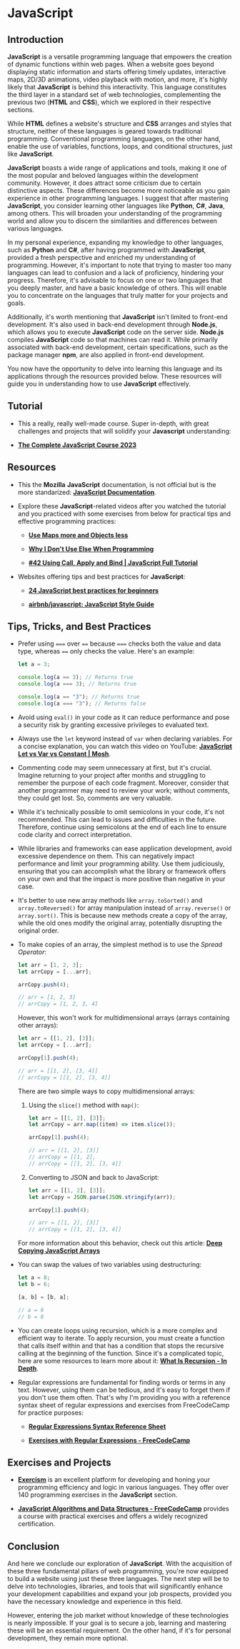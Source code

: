 # JavaScript

## Introduction

**JavaScript** is a versatile programming language that empowers the creation of dynamic functions within web pages. When a website goes beyond displaying static information and starts offering timely updates, interactive maps, 2D/3D animations, video playback with motion, and more, it's highly likely that **JavaScript** is behind this interactivity. This language constitutes the third layer in a standard set of web technologies, complementing the previous two (**HTML** and **CSS**), which we explored in their respective sections.

While **HTML** defines a website's structure and **CSS** arranges and styles that structure, neither of these languages is geared towards traditional programming. Conventional programming languages, on the other hand, enable the use of variables, functions, loops, and conditional structures, just like **JavaScript**.

**JavaScript** boasts a wide range of applications and tools, making it one of the most popular and beloved languages within the development community. However, it does attract some criticism due to certain distinctive aspects. These differences become more noticeable as you gain experience in other programming languages. I suggest that after mastering **JavaScript**, you consider learning other languages like **Python**, **C#**, **Java**, among others. This will broaden your understanding of the programming world and allow you to discern the similarities and differences between various languages.

In my personal experience, expanding my knowledge to other languages, such as **Python** and **C#**, after having programmed with **JavaScript**, provided a fresh perspective and enriched my understanding of programming. However, it's important to note that trying to master too many languages can lead to confusion and a lack of proficiency, hindering your progress. Therefore, it's advisable to focus on one or two languages that you deeply master, and have a basic knowledge of others. This will enable you to concentrate on the languages that truly matter for your projects and goals.

Additionally, it's worth mentioning that **JavaScript** isn't limited to front-end development. It's also used in back-end development through **Node.js**, which allows you to execute **JavaScript** code on the server side. **Node.js** compiles **JavaScript** code so that machines can read it. While primarily associated with back-end development, certain specifications, such as the package manager **npm**, are also applied in front-end development.

You now have the opportunity to delve into learning this language and its applications through the resources provided below. These resources will guide you in understanding how to use **JavaScript** effectively.

## Tutorial

-   This a really, really well-made course. Super in-depth, with great challenges and projects that will solidify your **Javascript** understanding:

-   **[The Complete JavaScript Course 2023](https://www.youtube.com/playlist?list=PLOmL3sL-afbRVTvedkIrQcDwg2UY0JGTF)**

## Resources

-   This the **Mozilla** **JavaScript** documentation, is not official but is the more standarized: **[JavaScript Documentation](https://developer.mozilla.org/en-US/docs/Web/JavaScript)**.

-   Explore these **JavaScript**-related videos after you watched the tutorial and you practiced with some exercises from below for practical tips and effective programming practices:

    -   **[Use Maps more and Objects less](https://www.youtube.com/watch?v=hubQQ3F337A)**

    -   **[Why I Don't Use Else When Programming](https://www.youtube.com/watch?v=EumXak7TyQ0)**

    -   **[#42 Using Call, Apply and Bind | JavaScript Full Tutorial](https://www.youtube.com/watch?v=9eUe1-gLeKs)**

-   Websites offering tips and best practices for **JavaScript**:

    -   **[24 JavaScript best practices for beginners](https://code.tutsplus.com/es/24-javascript-best-practices-for-beginners--net-5399t)**

    -   **[airbnb/javascript: JavaScript Style Guide](https://github.com/airbnb/javascript)**

## Tips, Tricks, and Best Practices

-   Prefer using `===` over `==` because `===` checks both the value and data type, whereas `==` only checks the value. Here's an example:

    ```javascript
    let a = 3;

    console.log(a == 3); // Returns true
    console.log(a === 3); // Returns true

    console.log(a == "3"); // Returns true
    console.log(a === "3"); // Returns false
    ```

-   Avoid using `eval()` in your code as it can reduce performance and pose a security risk by granting excessive privileges to evaluated text.

-   Always use the `let` keyword instead of `var` when declaring variables. For a concise explanation, you can watch this video on YouTube: **[JavaScript Let vs Var vs Constant | Mosh](https://www.youtube.com/watch?v=XgSjoHgy3Rk)**.

-   Commenting code may seem unnecessary at first, but it's crucial. Imagine returning to your project after months and struggling to remember the purpose of each code fragment. Moreover, consider that another programmer may need to review your work; without comments, they could get lost. So, comments are very valuable.

-   While it's technically possible to omit semicolons in your code, it's not recommended. This can lead to issues and difficulties in the future. Therefore, continue using semicolons at the end of each line to ensure code clarity and correct interpretation.

-   While libraries and frameworks can ease application development, avoid excessive dependence on them. This can negatively impact performance and limit your programming ability. Use them judiciously, ensuring that you can accomplish what the library or framework offers on your own and that the impact is more positive than negative in your case.

-   It's better to use new array methods like `array.toSorted()` and `array.toReversed()` for array manipulation instead of `array.reverse()` or `array.sort()`. This is because new methods create a copy of the array, while the old ones modify the original array, potentially disrupting the original order.

-   To make copies of an array, the simplest method is to use the _Spread Operator_:

    ```js
    let arr = [1, 2, 3];
    let arrCopy = [...arr];

    arrCopy.push(4);

    // arr = [1, 2, 3]
    // arrCopy = [1, 2, 3, 4]
    ```

    However, this won't work for multidimensional arrays (arrays containing other arrays):

    ```js
    let arr = [[1, 2], [3]];
    let arrCopy = [...arr];

    arrCopy[1].push(4);

    // arr = [[1, 2], [3, 4]]
    // arrCopy = [[1, 2], [3, 4]]
    ```

    There are two simple ways to copy multidimensional arrays:

    1. Using the `slice()` method with `map()`:

        ```js
        let arr = [[1, 2], [3]];
        let arrCopy = arr.map((item) => item.slice());

        arrCopy[1].push(4);

        // arr = [[1, 2], [3]]
        // arrCopy = [[1, 2],
        // arrCopy = [[1, 2], [3, 4]]
        ```

    2. Converting to JSON and back to JavaScript:

        ```js
        let arr = [[1, 2], [3]];
        let arrCopy = JSON.parse(JSON.stringify(arr));

        arrCopy[1].push(4);

        // arr = [[1, 2], [3]]
        // arrCopy = [[1, 2], [3, 4]]
        ```

    For more information about this behavior, check out this article: **[Deep Copying JavaScript Arrays](https://medium.com/@ziyoshams/deep-copying-javascript-arrays-4d5fc45a6e3e)**

-   You can swap the values of two variables using destructuring:

    ```js
    let a = 8;
    let b = 6;

    [a, b] = [b, a];

    // a = 6
    // b = 8
    ```

-   You can create loops using recursion, which is a more complex and efficient way to iterate. To apply recursion, you must create a function that calls itself within and that has a condition that stops the recursive calling at the beginning of the function. Since it's a complicated topic, here are some resources to learn more about it: **[What Is Recursion - In Depth](https://www.youtube.com/watch?v=6oDQaB2one8)**.

-   Regular expressions are fundamental for finding words or terms in any text. However, using them can be tedious, and it's easy to forget them if you don't use them often. That's why I'm providing you with a reference syntax sheet of regular expressions and exercises from FreeCodeCamp for practice purposes:

    -   **[Regular Expressions Syntax Reference Sheet](https://developer.mozilla.org/es/docs/Web/JavaScript/Guide/Regular_expressions/Cheatsheet)**

    -   **[Exercises with Regular Expressions - FreeCodeCamp](https://www.freecodecamp.org/learn/javascript-algorithms-and-data-structures/#regular-expressions)**

## Exercises and Projects

-   **[Exercism](https://exercism.org)** is an excellent platform for developing and honing your programming efficiency and logic in various languages. They offer over 140 programming exercises in the **JavaScript** section.

-   **[JavaScript Algorithms and Data Structures - FreeCodeCamp](https://www.freecodecamp.org/learn/javascript-algorithms-and-data-structures/)** provides a course with practical exercises and offers a widely recognized certification.

## Conclusion

And here we conclude our exploration of **JavaScript**. With the acquisition of these three fundamental pillars of web programming, you're now equipped to build a website using just these three languages. The next step will be to delve into technologies, libraries, and tools that will significantly enhance your development capabilities and expand your job prospects, provided you have the necessary knowledge and experience in this field.

However, entering the job market without knowledge of these technologies is nearly impossible. If your goal is to secure a job, learning and mastering these will be an essential requirement. On the other hand, if it's for personal development, they remain more optional.
